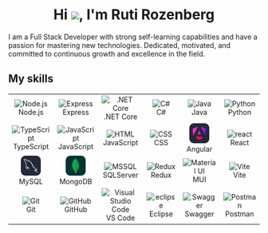 
<h1 align="center">Hi <img width="35" src="https://user-images.githubusercontent.com/74038190/214644152-52f47eb3-5e31-4f47-8758-05c9468d5596.gif"/>, I'm Ruti Rozenberg</h1>
I am a Full Stack Developer with strong self-learning capabilities and have a passion for mastering new technologies.
Dedicated, motivated, and committed to continuous growth and excellence in the field.


<h2>My skills</h2> 
<table>
	
  <tr>
    <td align="center" width="90">
      <img width="40" src="https://github.com/LelouchFR/skill-icons/blob/main/assets/nodejs-dark.svg" alt="Node.js" title="Node.js"/>
      <br>Node.js
    </td>
    <td align="center" width="90">
      <img width="40" src="https://user-images.githubusercontent.com/25181517/183859966-a3462d8d-1bc7-4880-b353-e2cbed900ed6.png" alt="Express" title="Express"/>
      <br>Express
    </td>
    <td align="center" width="90">
      <img width="40" src="https://user-images.githubusercontent.com/25181517/121405754-b4f48f80-c95d-11eb-8893-fc325bde617f.png" alt=".NET Core" title=".NET Core"/> 
      <br>.NET Core
    </td>
    <td align="center" width="90">
      <img width="40" src="https://user-images.githubusercontent.com/25181517/121405384-444d7300-c95d-11eb-959f-913020d3bf90.png" alt="C#" title="C#"/>
      <br>C#
    </td>
    <td align="center" width="90">
      <img width="40" src="https://techstack-generator.vercel.app/java-icon.svg" alt="Java" title="Java"/>
      <br>Java
    </td>
    <td align="center" width="90">
      <img width="40" src="https://techstack-generator.vercel.app/python-icon.svg" alt="Python" title="Python"/>
      <br>Python
    </td>	  
  </tr>
  
  <tr>
    <td align="center" width="90">
	<img width="40" src="https://user-images.githubusercontent.com/25181517/183890598-19a0ac2d-e88a-4005-a8df-1ee36782fde1.png" alt="TypeScript" title="TypeScript"/>
	<br>TypeScript	  
    </td>
    <td align="center" width="90">
	<img width="40" src="https://user-images.githubusercontent.com/25181517/117447155-6a868a00-af3d-11eb-9cfe-245df15c9f3f.png" alt="JavaScript" title="JavaScript"/>
	<br>JavaScript	  
    </td>
    <td align="center" width="90">
	<img width="40" src="https://user-images.githubusercontent.com/25181517/192158954-f88b5814-d510-4564-b285-dff7d6400dad.png" alt="HTML" title="HTML"/>
	<br>JavaScript	  
    </td>
    <td align="center" width="90">
	<img width="40" src="https://user-images.githubusercontent.com/25181517/183898674-75a4a1b1-f960-4ea9-abcb-637170a00a75.png" alt="CSS" title="CSS"/>
	<br>CSS	  
    </td>
    <td align="center" width="90">
	<img width="40" src="https://github.com/LelouchFR/skill-icons/blob/main/assets/angular-auto.svg" alt="Angular" title="Angular"/>
	<br>Angular	  
    </td>
    <td align="center" width="90">
	<img width="40" src="https://techstack-generator.vercel.app/react-icon.svg" alt="react" title="React"/>
	<br>React  
    </td>	  
  </tr>
   
  <tr>
    <td align="center" width="90">
	<img width="40" src="https://github.com/LelouchFR/skill-icons/blob/main/assets/mysql-auto.svg" alt="MySQL" title="MySQL"/>
	<br>MySQL  
    </td> 
    <td align="center" width="90">
	<img width="40" src="https://github.com/LelouchFR/skill-icons/blob/main/assets/mongodb.svg" alt="mongoDB" title="mongoDB"/>
	<br>MongoDB	  
    </td>
    <td align="center" width="90">
	<img width="40" src="https://github.com/LelouchFR/skill-icons/blob/main/assets/sqlserver-light.svg" alt="MSSQL" title="MSSQL"/>
	<br>SQLServer
    </td> 
    <td align="center" width="90">
	<img width="40" src="https://techstack-generator.vercel.app/redux-icon.svg" alt="Redux" title="Redux"/>
	<br>Redux  
    </td>
    <td align="center" width="90">
	<img width="40" src="https://user-images.githubusercontent.com/25181517/189716630-fe6c084c-6c66-43af-aa49-64c8aea4a5c2.png" alt="Material UI" title="Material UI"/>
	<br>MUI 
    </td>
    <td align="center" width="90">
	<img width="40" src="https://github-production-user-asset-6210df.s3.amazonaws.com/62091613/261395532-b40892ef-efb8-4b0e-a6b5-d1cfc2f3fc35.png" alt="Vite" title="Vite"/>
	<br>Vite	  
    </td>
  </tr>

  <tr>
    <td align="center" width="90">
	<img width="40" src="https://user-images.githubusercontent.com/25181517/192108372-f71d70ac-7ae6-4c0d-8395-51d8870c2ef0.png" alt="Git" title="Git"/>
	<br>Git	  
    </td> 
    <td align="center" width="90">
	<img width="40" src="https://techstack-generator.vercel.app/github-icon.svg" alt="GitHub" title="GitHub"/>
	<br>GitHub  
    </td>
    <td align="center" width="90">
	<img width="40" src="https://user-images.githubusercontent.com/25181517/192108891-d86b6220-e232-423a-bf5f-90903e6887c3.png" alt="Visual Studio Code" title="Visual Studio Code"/>
	<br>VS Code
    </td>
    <td align="center" width="90">
	<img width="40" src="https://user-images.githubusercontent.com/25181517/192108892-6e9b5cdf-4e35-4a70-ad9a-801a93a07c1c.png" alt="eclipse" title="eclipse"/>
	<br>Eclipse  
    </td> 
    <td align="center" width="90">
	<img width="40" src="https://user-images.githubusercontent.com/25181517/186711335-a3729606-5a78-4496-9a36-06efcc74f800.png" alt="Swagger" title="Swagger"/>
	<br>Swagger
    </td>
    <td align="center" width="90">
	<img width="40" src="https://user-images.githubusercontent.com/25181517/192109061-e138ca71-337c-4019-8d42-4792fdaa7128.png" alt="Postman" title="Postman"/>
	<br>Postman
    </td>  
  </tr>
  
</table>



